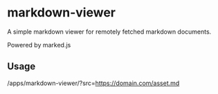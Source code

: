 # markdown-viewer
A simple markdown viewer for remotely fetched markdown documents.

Powered by marked.js

## Usage

/apps/markdown-viewer/?src=https://domain.com/asset.md
